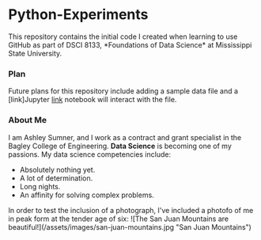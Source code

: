 <h1>Python-Experiments</h1>
This repository contains the initial code I created when learning to use GitHub as part of DSCI 8133, *Foundations of Data Science* at Mississippi State University.
<h3>Plan</h3>
Future plans for this repository include adding a sample data file and a [link]Jupyter <a href="https://jupyter.org/ ">link</a> notebook will interact with the file.
<h3>About Me</h3>
I am Ashley Sumner, and I work as a contract and grant specialist in the Bagley College of Engineering. <b>Data Science</b> is becoming one of my passions.
My data science competencies include:
<ul>
  <li>Absolutely nothing yet.</li>
  <li>A lot of determination.</li>
  <li>Long nights.</li>
  <li>An affinity for solving complex problems.</li>
</ul>
In order to test the inclusion of a photograph, I've included a photofo of me in peak form at the tender age of six:
![The San Juan Mountains are beautiful!](/assets/images/san-juan-mountains.jpg "San Juan Mountains")
